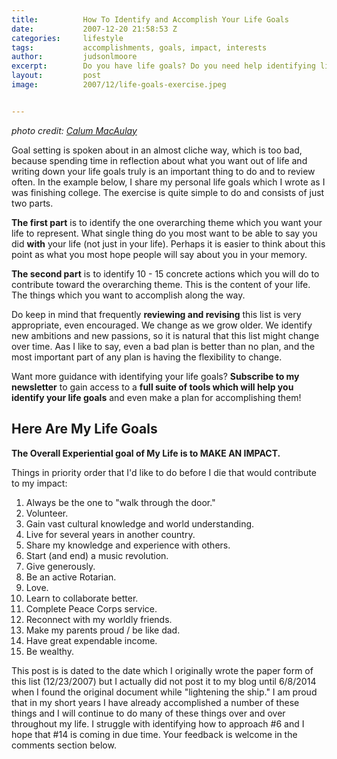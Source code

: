 ```yaml
---
title:			How To Identify and Accomplish Your Life Goals
date:			2007-12-20 21:58:53 Z
categories:		lifestyle
tags:			accomplishments, goals, impact, interests
author:			judsonlmoore
excerpt:		Do you have life goals? Do you need help identifying life goals? Or maybe you need help structuring a plan to achieve your life goals? Read this now.
layout:			post
image:			2007/12/life-goals-exercise.jpeg


---
```


_photo credit: [Calum MacAulay](https://unsplash.com/@calum_mac)_

Goal setting is spoken about in an almost cliche way, which is too bad, because spending time in reflection about what you want out of life and writing down your life goals truly is an important thing to do and to review often. In the example below, I share my personal life goals which I wrote as I was finishing college. The exercise is quite simple to do and consists of just two parts.

**The first part** is to identify the one overarching theme which you want your life to represent. What single thing do you most want to be able to say you did **with** your life (not just in your life). Perhaps it is easier to think about this point as what you most hope people will say about you in your memory.

**The second part** is to identify 10 - 15 concrete actions which you will do to contribute toward the overarching theme. This is the content of your life. The things which you want to accomplish along the way.

Do keep in mind that frequently **reviewing and revising** this list is very appropriate, even encouraged. We change as we grow older. We identify new ambitions and new passions, so it is natural that this list might change over time. Aas I like to say, even a bad plan is better than no plan, and the most important part of any plan is having the flexibility to change.

Want more guidance with identifying your life goals? **Subscribe to my newsletter** to gain access to a **full suite of tools which will help you identify your life goals** and even make a plan for accomplishing them!

## Here Are My Life Goals

**The Overall Experiential goal of My Life is to MAKE AN IMPACT.**

Things in priority order that I'd like to do before I die that would contribute to my impact:

1. Always be the one to "walk through the door."
2. Volunteer.
3. Gain vast cultural knowledge and world understanding.
4. Live for several years in another country.
5. Share my knowledge and experience with others.
6. Start (and end) a music revolution.
7. Give generously.
8. Be an active Rotarian.
9. Love.
10. Learn to collaborate better.
11. Complete Peace Corps service.
12. Reconnect with my worldly friends.
13. Make my parents proud / be like dad.
14. Have great expendable income.
15. Be wealthy.

This post is is dated to the date which I originally wrote the paper form of this list (12/23/2007) but I actually did not post it to my blog until 6/8/2014 when I found the original document while "lightening the ship." I am proud that in my short years I have already accomplished a number of these things and I will continue to do many of these things over and over throughout my life. I struggle with identifying how to approach #6 and I hope that #14 is coming in due time. Your feedback is welcome in the comments section below.
